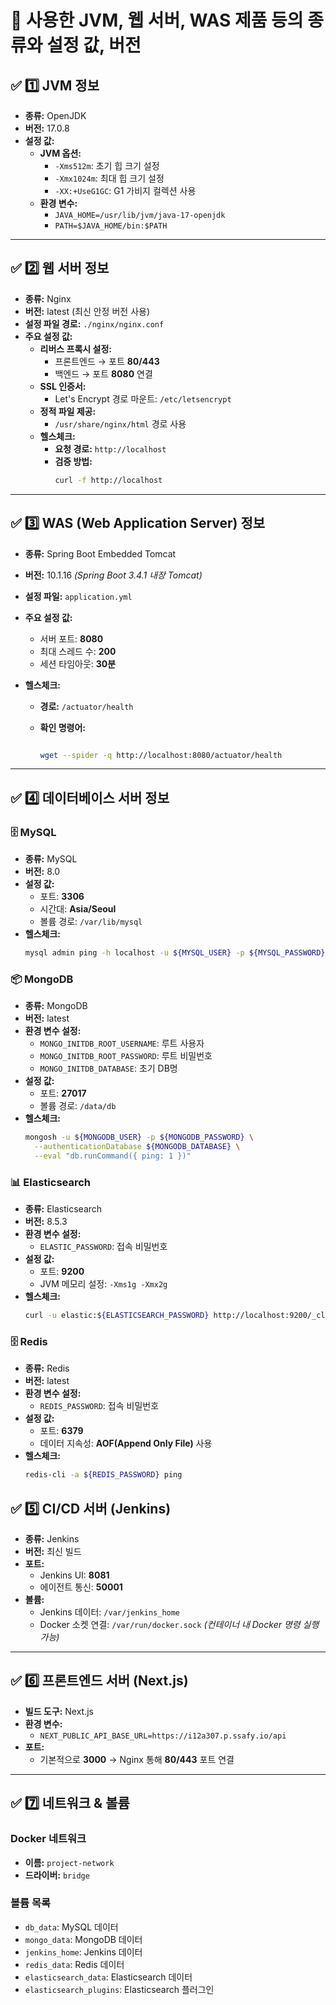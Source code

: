 # 📄 사용한 JVM, 웹 서버, WAS 제품 등의 종류와 설정 값, 버전

## ✅ 1️⃣ JVM 정보
- **종류:** OpenJDK
- **버전:** 17.0.8
- **설정 값:**
    - **JVM 옵션:**
        - `-Xms512m`: 초기 힙 크기 설정
        - `-Xmx1024m`: 최대 힙 크기 설정
        - `-XX:+UseG1GC`: G1 가비지 컬렉션 사용
    - **환경 변수:**
        - `JAVA_HOME=/usr/lib/jvm/java-17-openjdk`
        - `PATH=$JAVA_HOME/bin:$PATH`

---

## ✅ 2️⃣ 웹 서버 정보
- **종류:** Nginx
- **버전:** latest (최신 안정 버전 사용)
- **설정 파일 경로:** `./nginx/nginx.conf`
- **주요 설정 값:**
    - **리버스 프록시 설정:**
        - 프론트엔드 → 포트 **80/443**
        - 백엔드 → 포트 **8080** 연결
    - **SSL 인증서:**
        - Let's Encrypt 경로 마운트: `/etc/letsencrypt`
    - **정적 파일 제공:**
        - `/usr/share/nginx/html` 경로 사용
    - **헬스체크:**
        - **요청 경로:** `http://localhost`
        - **검증 방법:**
          ```bash
          curl -f http://localhost
          ```

---

## ✅ 3️⃣ WAS (Web Application Server) 정보
- **종류:** Spring Boot Embedded Tomcat
- **버전:** 10.1.16 *(Spring Boot 3.4.1 내장 Tomcat)*
- **설정 파일:** `application.yml`
- **주요 설정 값:**
    - 서버 포트: **8080**
    - 최대 스레드 수: **200**
    - 세션 타임아웃: **30분**

- **헬스체크:**

    - **경로:** `/actuator/health`

    - **확인 명령어:**

      ```bash

      wget --spider -q http://localhost:8080/actuator/health

      ```

---

## ✅ 4️⃣ 데이터베이스 서버 정보

### 🗄️ MySQL
- **종류:** MySQL
- **버전:** 8.0
- **설정 값:**
    - 포트: **3306**
    - 시간대: **Asia/Seoul**
    - 볼륨 경로: `/var/lib/mysql`
- **헬스체크:**
  ```bash
  mysql admin ping -h localhost -u ${MYSQL_USER} -p ${MYSQL_PASSWORD}

### 📦 MongoDB
- **종류:** MongoDB
- **버전:** latest
- **환경 변수 설정:**
    - `MONGO_INITDB_ROOT_USERNAME`: 루트 사용자
    - `MONGO_INITDB_ROOT_PASSWORD`: 루트 비밀번호
    - `MONGO_INITDB_DATABASE`: 초기 DB명
- **설정 값:**
    - 포트: **27017**
    - 볼륨 경로: `/data/db`
- **헬스체크:**
  ```bash
  mongosh -u ${MONGODB_USER} -p ${MONGODB_PASSWORD} \
    --authenticationDatabase ${MONGODB_DATABASE} \
    --eval "db.runCommand({ ping: 1 })"

### 📊 Elasticsearch
- **종류:** Elasticsearch
- **버전:** 8.5.3
- **환경 변수 설정:**
    - `ELASTIC_PASSWORD`: 접속 비밀번호
- **설정 값:**
    - 포트: **9200**
    - JVM 메모리 설정: `-Xms1g -Xmx2g`
- **헬스체크:**
  ```bash
  curl -u elastic:${ELASTICSEARCH_PASSWORD} http://localhost:9200/_cluster/health

### 🗄️ Redis
- **종류:** Redis
- **버전:** latest
- **환경 변수 설정:**
    - `REDIS_PASSWORD`: 접속 비밀번호
- **설정 값:**
    - 포트: **6379**
    - 데이터 지속성: **AOF(Append Only File)** 사용
- **헬스체크:**
  ```bash
  redis-cli -a ${REDIS_PASSWORD} ping

## ✅ 5️⃣ CI/CD 서버 (Jenkins)
- **종류:** Jenkins
- **버전:** 최신 빌드
- **포트:**
    - Jenkins UI: **8081**
    - 에이전트 통신: **50001**
- **볼륨:**
    - Jenkins 데이터: `/var/jenkins_home`
    - Docker 소켓 연결: `/var/run/docker.sock` *(컨테이너 내 Docker 명령 실행 가능)*

---

## ✅ 6️⃣ 프론트엔드 서버 (Next.js)
- **빌드 도구:** Next.js
- **환경 변수:**
    - `NEXT_PUBLIC_API_BASE_URL=https://i12a307.p.ssafy.io/api`
- **포트:**
    - 기본적으로 **3000** → Nginx 통해 **80/443** 포트 연결

---

## ✅ 7️⃣ 네트워크 & 볼륨

### Docker 네트워크
- **이름:** `project-network`
- **드라이버:** `bridge`

### 볼륨 목록
- `db_data`: MySQL 데이터
- `mongo_data`: MongoDB 데이터
- `jenkins_home`: Jenkins 데이터
- `redis_data`: Redis 데이터
- `elasticsearch_data`: Elasticsearch 데이터
- `elasticsearch_plugins`: Elasticsearch 플러그인  
